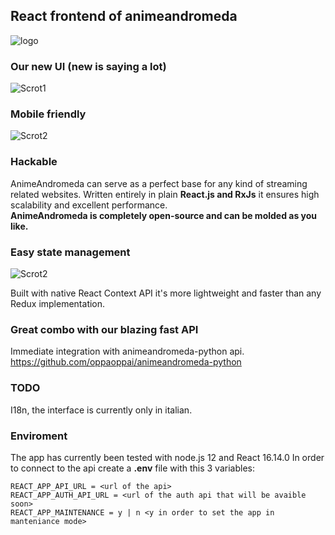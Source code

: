 ## React frontend of animeandromeda

![logo](https://www.animeandromeda.net/static/media/Illustration.23741024.webp)

### Our new UI (new is saying a lot)
![Scrot1](https://i.ibb.co/WyBkwhX/www-animeandromeda-net-i-Pad-Pro-4.jpg)  

### Mobile friendly
![Scrot2](https://i.ibb.co/Kj5NMYY/www-animeandromeda-net-i-Phone-6-7-8.png)

### Hackable
AnimeAndromeda can serve as a perfect base for any kind of streaming related websites. Written entirely in plain **React.js and RxJs** it ensures high scalability and excellent performance.  
**AnimeAndromeda is completely open-source and can be molded as you like.**

### Easy state management
![Scrot2](https://i.ibb.co/41Gks4W/www-animeandromeda-net-anime-details-Gekkan-Shoujo-i-Pad-Pro.jpg)

Built with native React Context API it's more lightweight and faster than any Redux implementation.

### Great combo with our blazing fast API
Immediate integration with animeandromeda-python api.
https://github.com/oppaoppai/animeandromeda-python

### TODO
I18n, the interface is currently only in italian.

### Enviroment

The app has currently been tested with node.js 12 and React 16.14.0
In order to connect to the api create a **.env** file with this 3 variables:

`REACT_APP_API_URL = <url of the api>`  
`REACT_APP_AUTH_API_URL = <url of the auth api that will be avaible soon>`  
`REACT_APP_MAINTENANCE = y | n <y in order to set the app in manteniance mode>`
